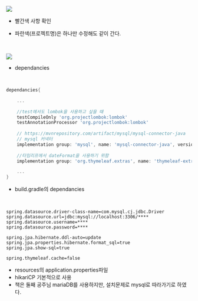 ![](https://images.velog.io/images/sonchanwoo/post/caea4888-fe0d-42be-9378-cdcd88b0ac03/20220119_151247.png)

- 빨간색 사항 확인

- 파란색(프로젝트명)은 하나만 수정해도 같이 간다.

<br/>

![](https://images.velog.io/images/sonchanwoo/post/ab1521ff-82f0-4e48-8f09-6a42c024db74/20220119_151452.png)

- dependancies

<br/>

```gradle
dependancies{

    ...
    
    //test에서도 lombok을 사용하고 싶을 때
    testCompileOnly 'org.projectlombok:lombok'
    testAnnotationProcessor 'org.projectlombok:lombok'
    
    // https://mvnrepository.com/artifact/mysql/mysql-connector-java
    // mysql 커넥터
    implementation group: 'mysql', name: 'mysql-connector-java', version: '8.0.27'
    
    //타임리프에서 dateFormat을 사용하기 위함
    implementation group: 'org.thymeleaf.extras', name: 'thymeleaf-extras-java8time'

    ...
}
```

- build.gradle의 dependancies

<br/>

```properties
spring.datasource.driver-class-name=com.mysql.cj.jdbc.Driver
spring.datasource.url=jdbc:mysql://localhost:3306/****
spring.datasource.username=****
spring.datasource.password=****

spring.jpa.hibernate.ddl-auto=update
spring.jpa.properties.hibernate.format_sql=true
spring.jpa.show-sql=true

spring.thymeleaf.cache=false
```

- resources의 application.properties파일
- hikariCP 기본적으로 사용
- 책은 둘째 공주님 mariaDB를 사용하지만, 설치문제로 mysql로 따라가기로 하였다.